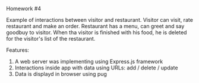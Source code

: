 Homework #4

Example of interactions between visitor and restaurant.
Visitor can visit, rate restaurant and make an order. 
Restaurant has a menu, can greet and say goodbuy to visitor.
When tha visitor is finished with his food, he is deleted for the visitor's list of the restaurant. 

Features:
1. A web server was implementing using Express.js framework
2. Interactions inside app with data using URLs: add / delete / update 
3. Data is displayd in browser using pug

